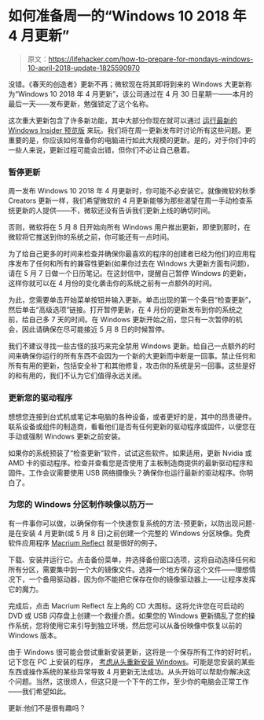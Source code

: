 # 如何准备周一的“Windows 10 2018 年 4 月更新”

> 原文：<https://lifehacker.com/how-to-prepare-for-mondays-windows-10-april-2018-update-1825590970>

没错。《春天的创造者》更新不再；微软现在将其即将到来的 Windows 大更新称为“Windows 10 2018 年 4 月更新”，该公司通过在 4 月 30 日星期一——本月的最后一天——发布更新，勉强锁定了这个名称。



这次重大更新包含了许多新功能，其中大部分你现在就可以通过 [运行最新的 Windows Insider 预览版](https://lifehacker.com/how-to-get-the-windows-10-spring-creators-update-right-1824715285) 来玩。我们将在周一更新发布时讨论所有这些问题。更重要的是，你应该如何准备你的电脑进行如此大规模的更新。是的，对于你们中的一些人来说，更新过程可能会出错，但你们不必让自己悬着。

### 暂停更新

周一发布 Windows 10 2018 年 4 月更新时，你可能不必安装它。就像微软的秋季 Creators 更新一样，我们希望微软的 4 月更新能够为那些渴望在周一手动检查系统更新的人提供——不，微软还没有告诉我们更新上线的确切时间。

否则，微软将在 5 月 8 日开始向所有 Windows 用户推出更新，即使到那时，在微软将它推送到你的系统之前，你可能还有一点时间。

为了给自己更多的时间来检查并确保你最喜欢的程序的创建者已经为他们的应用程序发布了任何和所有的兼容性更新(如果你过去在 Windows 大更新方面有问题)，请在 5 月 7 日做一个日历笔记。在这封信中，提醒自己暂停 Windows 的更新，这样你就可以在 4 月份的变化袭击你的系统之前有一点额外的时间。

为此，您需要单击开始菜单按钮并输入更新。单击出现的第一个条目“检查更新”，然后单击“高级选项”链接。打开暂停更新，在 4 月份的更新发布到你的系统之前，给自己多 7 天的时间。在 Windows 更新开始之前，您只有一次暂停的机会，因此请确保在尽可能接近 5 月 8 日的时候暂停。

我们不建议寻找一些古怪的技巧来完全禁用 Windows 更新。给自己一点额外的时间来确保你运行的所有东西不会因为一个新的大更新而中断是一回事。禁止任何和所有有用的更新，包括安全补丁和其他修复，攻击你的系统是另一回事。这些是好的和有用的，我们不认为它们值得永远关闭。

### 更新您的驱动程序

想想您连接到台式机或笔记本电脑的各种设备，或者更好的是，其中的昂贵硬件。联系设备或组件的制造商，看看他们是否有任何更新的驱动程序或固件，以便您在手动或强制 Windows 更新之前安装。

如果你的系统预装了“检查更新”软件，试试这些软件。如果适用，更新 Nvidia 或 AMD 卡的驱动程序。检查并查看您是否使用了主板制造商提供的最新驱动程序和固件。工作会议需要使用 USB 网络摄像头？确保你也运行最新的驱动程序。你明白了。

### 为您的 Windows 分区制作映像以防万一

有一件事你可以做，以确保你有一个快速恢复系统的方法-预更新，以防出现问题-是在安装 4 月更新(或 5 月 8 日)之前创建一个完整的 Windows 分区映像。免费软件应用程序 [Macrium Reflect](https://lifehacker.com/back-up-and-clone-your-hard-drive-with-macrium-reflect-1825289970#_ga=2.151345145.1796333717.1524750339-3846207152.1521480874) 就是很好的例子。

下载、安装并运行它。点击备份菜单，并选择备份窗口选项，这将自动选择任何和所有分区，需要集中到一个大的镜像文件。选择一个地方保存这个文件——理想情况下，一个备用驱动器，因为你不能把它保存在你的镜像驱动器上——让程序发挥它的魔力。

完成后，点击 Macrium Reflect 左上角的 CD 大图标。这将允许您在可启动的 DVD 或 USB 闪存盘上创建一个救援介质。如果您的 Windows 更新搞乱了您的操作系统，您将使用它来引导到独立环境，然后您可以从备份映像中恢复以前的 Windows 版本。

由于 Windows 很可能会尝试重新安装更新，这将是一个保存所有工作的好时机，记下您在 PC 上安装的程序， [考虑从头重新安装 Windows](https://www.gizmodo.com.au/2016/10/how-to-make-your-windows-10-computer-work-like-new-again/)。可能是您安装的某些东西或操作系统的某些异常导致 4 月更新无法成功。从头开始可以帮助你解决这个问题。当然，这很烦人，但这只是一个下午的工作，至少你的电脑会正常工作——我们希望如此。

更新:他们不是很有趣吗？